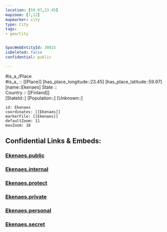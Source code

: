 ```yaml
---
location: [59.97,23.45] 
mapzoom: [7,12] 
mapmarker: city 
type: City
tags:
- geo/City


SpocWebEntityId: 30015
isDeleted: false
confidential: public

---
```

#is_a_/Place  
#is_a_ :: [[Place]] 
[has_place_longitude::23.45] 
[has_place_latitude::59.97] 
[name::Ekenaes] 
State ::  
Country :: [[Finland]]  
[StateId::] 
[Population::] 
[Unknown::] 


```leaflet
id: Ekenaes
coordinates: [[Ekenaes]] 
markerFile: [[Ekenaes]] 
defaultZoom: 11 
maxZoom: 18
```


## Confidential Links & Embeds: 

### [Ekenaes.public](/_public/\Earth\Continent\Europe\Europe~North\Finland\Provinces~Finland\Southern_Finland\counties~Southern_Finland\Uusimaa\CityEkenaes.public.md) 

### [Ekenaes.internal](/_internal/\Earth\Continent\Europe\Europe~North\Finland\Provinces~Finland\Southern_Finland\counties~Southern_Finland\Uusimaa\CityEkenaes.internal.md) 

### [Ekenaes.protect](/_protect/\Earth\Continent\Europe\Europe~North\Finland\Provinces~Finland\Southern_Finland\counties~Southern_Finland\Uusimaa\CityEkenaes.protect.md) 

### [Ekenaes.private](/_private/\Earth\Continent\Europe\Europe~North\Finland\Provinces~Finland\Southern_Finland\counties~Southern_Finland\Uusimaa\CityEkenaes.private.md) 

### [Ekenaes.personal](/_personal/\Earth\Continent\Europe\Europe~North\Finland\Provinces~Finland\Southern_Finland\counties~Southern_Finland\Uusimaa\CityEkenaes.personal.md) 

### [Ekenaes.secret](/_secret/\Earth\Continent\Europe\Europe~North\Finland\Provinces~Finland\Southern_Finland\counties~Southern_Finland\Uusimaa\CityEkenaes.secret.md)

